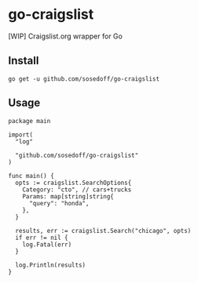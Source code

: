 # go-craigslist

[WIP] Craigslist.org wrapper for Go

## Install

```
go get -u github.com/sosedoff/go-craigslist
```

## Usage

```golang
package main

import(
  "log"

  "github.com/sosedoff/go-craigslist"
)

func main() {
  opts := craigslist.SearchOptions{
    Category: "cto", // cars+trucks
    Params: map[string]string{
      "query": "honda",
    },
  }

  results, err := craigslist.Search("chicago", opts)
  if err != nil {
    log.Fatal(err)
  }

  log.Println(results)
}
```